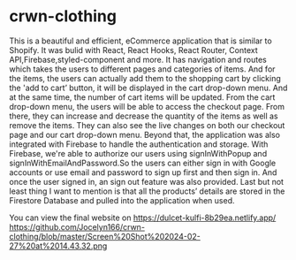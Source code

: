 # crwn-clothing
This is a beautiful and efficient, eCommerce application that is similar to Shopify. It was bulid with React, React Hooks, React Router, Context API,Firebase,styled-component and more.
It has navigation and routes which takes the users to different pages and categories of items. And for the items, the users can actually add them to the shopping cart by clicking the 'add to cart’ button, it will be displayed in the cart drop-down menu. And at the same time, the number of cart items will be updated.
From the cart drop-down menu, the users will be able to access the checkout page. From there, they can increase and decrease the quantity of the items as well as remove the items. They can also see the live changes on both our checkout page and our cart drop-down menu.
Beyond that, the application was also integrated with Firebase to handle the authentication and storage. With Firebase, we're able to authorize our users using signInWithPopup and signInWithEmailAndPassword.So the users can either sign in with Google accounts or use email and password to sign up first and then sign in.
And once the user signed in, an sign out feature was also provided. Last but not least thing I want to mention is that all the products’ details are stored in the Firestore Database and pulled into the application when used.

You can view the final website on https://dulcet-kulfi-8b29ea.netlify.app/
https://github.com/Jocelyn166/crwn-clothing/blob/master/Screen%20Shot%202024-02-27%20at%2014.43.32.png
